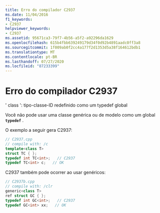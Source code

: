 ```yaml
---
title: Erro do compilador C2937
ms.date: 11/04/2016
f1_keywords:
- C2937
helpviewer_keywords:
- C2937
ms.assetid: 95671ca3-79f7-4b56-a5f2-a92296da1629
ms.openlocfilehash: 615b4fbb639249179d34f0d92b4891aadc0ff3a8
ms.sourcegitcommit: 1f009ab0f2cc4a177f2d1353d5a38f164612bdb1
ms.translationtype: MT
ms.contentlocale: pt-BR
ms.lasthandoff: 07/27/2020
ms.locfileid: "87233399"
---
```

# <a name="compiler-error-c2937"></a>Erro do compilador C2937

' class ': tipo-classe-ID redefinido como um typedef global

Você não pode usar uma classe genérica ou de modelo como um global **`typedef`** .

O exemplo a seguir gera C2937:

```cpp
// C2937.cpp
// compile with: /c
template<class T>
struct TC { };
typedef int TC<int>;   // C2937
typedef TC<int> c;   // OK
```

C2937 também pode ocorrer ao usar genéricos:

```cpp
// C2937b.cpp
// compile with: /clr
generic<class T>
ref struct GC { };
typedef int GC<int>;   // C2937
typedef GC<int> xx;   // OK
```
